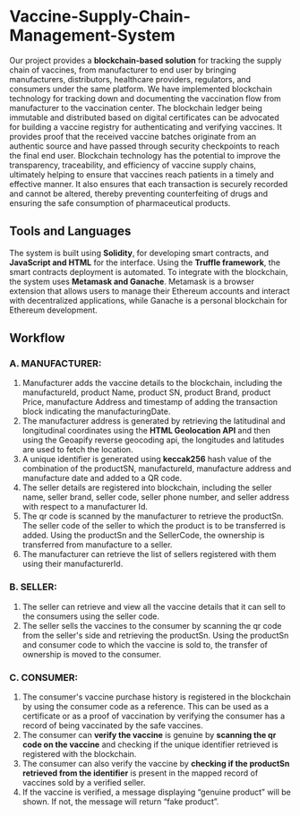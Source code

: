# Vaccine-Supply-Chain-Management-System
Our project provides a **blockchain-based solution** for tracking the supply chain of vaccines, from 
manufacturer to end user by bringing manufacturers, distributors, healthcare providers, regulators, and consumers under the same platform. We have implemented blockchain technology for tracking down and documenting the vaccination flow from manufacturer to the vaccination center. The blockchain ledger being immutable and distributed based on digital certificates can be advocated for building a vaccine registry for authenticating and verifying vaccines. It provides proof that the received vaccine batches originate from an authentic source and have passed through security checkpoints to reach the final end user. Blockchain technology has the potential to improve the transparency, traceability, and efficiency of vaccine supply chains, ultimately helping to ensure that vaccines reach patients in a timely and effective manner. It also ensures that each transaction is securely recorded and cannot be altered, thereby preventing counterfeiting of drugs and ensuring the safe consumption of pharmaceutical products. 

## Tools and Languages
The system is built using **Solidity**, for developing smart contracts, and **JavaScript and HTML** for the interface. Using the **Truffle framework**, the smart contracts deployment is automated. To integrate with the blockchain, the system uses **Metamask and Ganache**. Metamask is a browser extension that allows users to manage their Ethereum accounts and interact with decentralized applications, while Ganache is a personal blockchain for Ethereum development. 

## Workflow

### A. MANUFACTURER: 
1. Manufacturer adds the vaccine details to the blockchain, including the manufactureId, product 
Name, product SN, product Brand, product Price, manufacture Address and timestamp of 
adding the transaction block indicating the manufacturingDate. 
2. The manufacturer address is generated by retrieving the latitudinal and longitudinal 
coordinates using the **HTML Geolocation API** and then using the Geoapify reverse geocoding 
api, the longitudes and latitudes are used to fetch the location. 
3. A unique identifier is generated using **keccak256** hash value of the combination of the 
productSN, manufactureId, manufacture address and manufacture date and added to a QR 
code. 
4. The seller details are registered into blockchain, including the seller name, seller brand, seller 
code, seller phone number, and seller address with respect to a manufacturer Id. 
5. The qr code is scanned by the manufacturer to retrieve the productSn. The seller code of the 
seller to which the product is to be transferred is added. Using the productSn and the 
SellerCode, the ownership is transferred from manufacture to a seller. 
6. The manufacturer can retrieve the list of sellers registered with them using their 
manufacturerId. 

### B. SELLER: 
1. The seller can retrieve and view all the vaccine details that it can sell to the consumers using 
the seller code. 
2. The seller sells the vaccines to the consumer by scanning the qr code from the seller's side and 
retrieving the productSn. Using the productSn and consumer code to which the vaccine is sold 
to, the transfer of ownership is moved to the consumer. 
 
### C. CONSUMER: 
1. The consumer's vaccine purchase history is registered in the blockchain by using the 
consumer code as a reference. This can be used as a certificate or as a proof of vaccination by 
verifying the consumer has a record of being vaccinated by the safe vaccines. 
2. The consumer can **verify the vaccine** is genuine by **scanning the qr code on the vaccine** and 
checking if the unique identifier retrieved is registered with the blockchain. 
3. The consumer can also verify the vaccine by **checking if the productSn retrieved from the 
identifier** is present in the mapped record of vaccines sold by a verified seller. 
4. If the vaccine is verified, a message displaying “genuine product” will be shown. If not, the 
message will return “fake product”. 




